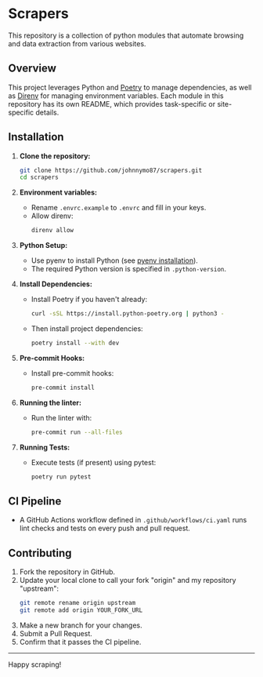 # Scrapers

This repository is a collection of python modules that automate browsing and data extraction from various websites.

## Overview

This project leverages Python and [Poetry](https://python-poetry.org/) to manage dependencies, as well as [Direnv](https://direnv.net/) for managing environment variables. Each module in this repository has its own README, which provides task-specific or site-specific details.

## Installation

1. **Clone the repository:**
    ```bash
    git clone https://github.com/johnnymo87/scrapers.git
    cd scrapers
    ```

2. **Environment variables:**
   - Rename `.envrc.example` to `.envrc` and fill in your keys.
   - Allow direnv:
     ```bash
     direnv allow
     ```

3. **Python Setup:**
   - Use pyenv to install Python (see [pyenv installation](https://github.com/pyenv/pyenv#installation)).
   - The required Python version is specified in `.python-version`.

4. **Install Dependencies:**
   - Install Poetry if you haven't already:
     ```bash
     curl -sSL https://install.python-poetry.org | python3 -
     ```
   - Then install project dependencies:
     ```bash
     poetry install --with dev
     ```

5. **Pre-commit Hooks:**
   - Install pre-commit hooks:
     ```bash
     pre-commit install
     ```

6. **Running the linter:**
   - Run the linter with:
     ```bash
     pre-commit run --all-files
     ```

7. **Running Tests:**
   - Execute tests (if present) using pytest:
     ```bash
     poetry run pytest
     ```

## CI Pipeline

- A GitHub Actions workflow defined in `.github/workflows/ci.yaml` runs lint checks and tests on every push and pull request.

## Contributing

1. Fork the repository in GitHub.
2. Update your local clone to call your fork "origin" and my repository "upstream":
   ```bash
   git remote rename origin upstream
   git remote add origin YOUR_FORK_URL
   ```
3. Make a new branch for your changes.
4. Submit a Pull Request.
5. Confirm that it passes the CI pipeline.

---

Happy scraping!
